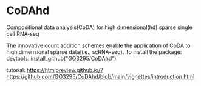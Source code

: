 # CoDAhd
Compositional data analysis(CoDA) for high dimensional(hd) sparse single cell RNA-seq

The innovative count addition schemes enable the application of CoDA to high dimensional sparse data(i.e., scRNA-seq). To install the package: devtools::install_github("GO3295/CoDAhd")
  
tutorial: https://htmlpreview.github.io/?https://github.com/GO3295/CoDAhd/blob/main/vignettes/introduction.html
